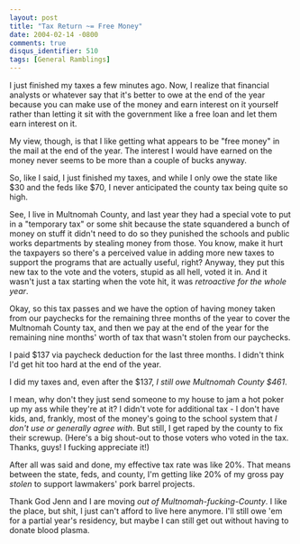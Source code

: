 ```yaml
---
layout: post
title: "Tax Return ~= Free Money"
date: 2004-02-14 -0800
comments: true
disqus_identifier: 510
tags: [General Ramblings]
---
```

I just finished my taxes a few minutes ago. Now, I realize that
financial analysts or whatever say that it's better to owe at the end of
the year because you can make use of the money and earn interest on it
yourself rather than letting it sit with the government like a free loan
and let them earn interest on it.

 My view, though, is that I like getting what appears to be "free money"
in the mail at the end of the year. The interest I would have earned on
the money never seems to be more than a couple of bucks anyway.

 So, like I said, I just finished my taxes, and while I only owe the
state like $30 and the feds like $70, I never anticipated the county
tax being quite so high.

 See, I live in Multnomah County, and last year they had a special vote
to put in a "temporary tax" or some shit because the state squandered a
bunch of money on stuff it didn't need to do so they punished the
schools and public works departments by stealing money from those. You
know, make it hurt the taxpayers so there's a perceived value in adding
more new taxes to support the programs that are actually useful, right?
Anyway, they put this new tax to the vote and the voters, stupid as all
hell, voted it in. And it wasn't just a tax starting when the vote hit,
it was *retroactive for the whole year*.

 Okay, so this tax passes and we have the option of having money taken
from our paychecks for the remaining three months of the year to cover
the Multnomah County tax, and then we pay at the end of the year for the
remaining nine months' worth of tax that wasn't stolen from our
paychecks.

 I paid $137 via paycheck deduction for the last three months. I didn't
think I'd get hit too hard at the end of the year.

 I did my taxes and, even after the $137, *I still owe Multnomah County
$461*.

 I mean, why don't they just send someone to my house to jam a hot poker
up my ass while they're at it? I didn't vote for additional tax - I
don't have kids, and, frankly, most of the money's going to the school
system that *I don't use or generally agree with*. But still, I get
raped by the county to fix their screwup. (Here's a big shout-out to
those voters who voted in the tax. Thanks, guys! I fucking appreciate
it!)

 After all was said and done, my effective tax rate was like 20%. That
means between the state, feds, and county, I'm getting like 20% of my
gross pay *stolen* to support lawmakers' pork barrel projects.

 Thank God Jenn and I are moving *out of Multnomah-fucking-County*. I
like the place, but shit, I just can't afford to live here anymore. I'll
still owe 'em for a partial year's residency, but maybe I can still get
out without having to donate blood plasma.
